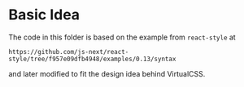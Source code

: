 # Basic Idea

The code in this folder is based on the example from `react-style` at

```
https://github.com/js-next/react-style/tree/f957e09dfb4948/examples/0.13/syntax
```

and later modified to fit the design idea behind VirtualCSS.
